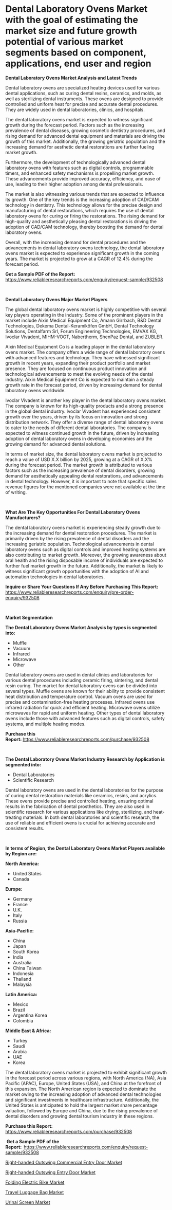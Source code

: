 <p><h1>Dental Laboratory Ovens Market with the goal of estimating the market size and future growth potential of various market segments based on component, applications, end user and region</h1></p><p><strong>Dental Laboratory Ovens Market Analysis and Latest Trends</strong></p>
<p><p>Dental laboratory ovens are specialized heating devices used for various dental applications, such as curing dental resins, ceramics, and molds, as well as sterilizing dental instruments. These ovens are designed to provide controlled and uniform heat for precise and accurate dental procedures. They are widely used in dental laboratories, clinics, and hospitals.</p><p>The dental laboratory ovens market is expected to witness significant growth during the forecast period. Factors such as the increasing prevalence of dental diseases, growing cosmetic dentistry procedures, and rising demand for advanced dental equipment and materials are driving the growth of this market. Additionally, the growing geriatric population and the increasing demand for aesthetic dental restorations are further fueling market growth.</p><p>Furthermore, the development of technologically advanced dental laboratory ovens with features such as digital controls, programmable timers, and enhanced safety mechanisms is propelling market growth. These advancements provide improved accuracy, efficiency, and ease of use, leading to their higher adoption among dental professionals.</p><p>The market is also witnessing various trends that are expected to influence its growth. One of the key trends is the increasing adoption of CAD/CAM technology in dentistry. This technology allows for the precise design and manufacturing of dental restorations, which requires the use of dental laboratory ovens for curing or firing the restorations. The rising demand for high-quality and aesthetically pleasing dental restorations is driving the adoption of CAD/CAM technology, thereby boosting the demand for dental laboratory ovens.</p><p>Overall, with the increasing demand for dental procedures and the advancements in dental laboratory ovens technology, the dental laboratory ovens market is expected to experience significant growth in the coming years. The market is projected to grow at a CAGR of 12.4% during the forecast period.</p></p>
<p><strong>Get a Sample PDF of the Report:&nbsp;</strong> <a href="https://www.reliableresearchreports.com/enquiry/request-sample/932508">https://www.reliableresearchreports.com/enquiry/request-sample/932508</a></p>
<p>&nbsp;</p>
<p><strong>Dental Laboratory Ovens Major Market Players</strong></p>
<p><p>The global dental laboratory ovens market is highly competitive with several key players operating in the industry. Some of the prominent players in the market include Aixin Medical Equipment Co, Amann Girrbach, B&D Dental Technologies, Dekema Dental-Keramiköfen GmbH, Dental Technology Solutions, Dentalfarm Srl, Forum Engineering Technologies, EMVAX KG, Ivoclar Vivadent, MIHM-VOGT, Nabertherm, ShenPaz Dental, and ZUBLER.</p><p>Aixin Medical Equipment Co is a leading player in the dental laboratory ovens market. The company offers a wide range of dental laboratory ovens with advanced features and technology. They have witnessed significant growth in recent years, expanding their product portfolio and market presence. They are focused on continuous product innovation and technological advancements to meet the evolving needs of the dental industry. Aixin Medical Equipment Co is expected to maintain a steady growth rate in the forecast period, driven by increasing demand for dental laboratory ovens worldwide.</p><p>Ivoclar Vivadent is another key player in the dental laboratory ovens market. The company is known for its high-quality products and a strong presence in the global dental industry. Ivoclar Vivadent has experienced consistent growth over the years, driven by its focus on innovation and strong distribution network. They offer a diverse range of dental laboratory ovens to cater to the needs of different dental laboratories. The company is expected to witness continued growth in the future, driven by increasing adoption of dental laboratory ovens in developing economies and the growing demand for advanced dental solutions.</p><p>In terms of market size, the dental laboratory ovens market is projected to reach a value of USD X.X billion by 2025, growing at a CAGR of X.X% during the forecast period. The market growth is attributed to various factors such as the increasing prevalence of dental disorders, growing demand for aesthetically appealing dental restorations, and advancements in dental technology. However, it is important to note that specific sales revenue figures for the mentioned companies were not available at the time of writing.</p></p>
<p>&nbsp;</p>
<p><strong>What Are The Key Opportunities For Dental Laboratory Ovens Manufacturers?</strong></p>
<p><p>The dental laboratory ovens market is experiencing steady growth due to the increasing demand for dental restoration procedures. The market is primarily driven by the rising prevalence of dental disorders and the increasing geriatric population. Technological advancements in dental laboratory ovens such as digital controls and improved heating systems are also contributing to market growth. Moreover, the growing awareness about oral health and the rising disposable income of individuals are expected to further fuel market growth in the future. Additionally, the market is likely to witness significant growth opportunities with the adoption of AI and automation technologies in dental laboratories.</p></p>
<p><strong>Inquire or Share Your Questions If Any Before Purchasing This Report:</strong> <a href="https://www.reliableresearchreports.com/enquiry/pre-order-enquiry/932508">https://www.reliableresearchreports.com/enquiry/pre-order-enquiry/932508</a></p>
<p>&nbsp;</p>
<p><strong>Market Segmentation</strong></p>
<p><strong>The Dental Laboratory Ovens Market Analysis by types is segmented into:</strong></p>
<p><ul><li>Muffle</li><li>Vacuum</li><li>Infrared</li><li>Microwave</li><li>Other</li></ul></p>
<p><p>Dental laboratory ovens are used in dental clinics and laboratories for various dental procedures including ceramic firing, sintering, and dental resin curing. The market for dental laboratory ovens can be divided into several types. Muffle ovens are known for their ability to provide consistent heat distribution and temperature control. Vacuum ovens are used for precise and contamination-free heating processes. Infrared ovens use infrared radiation for quick and efficient heating. Microwave ovens utilize microwaves for rapid and uniform heating. Other types of dental laboratory ovens include those with advanced features such as digital controls, safety systems, and multiple heating modes.</p></p>
<p><strong>Purchase this Report:&nbsp;</strong><a href="https://www.reliableresearchreports.com/purchase/932508">https://www.reliableresearchreports.com/purchase/932508</a></p>
<p>&nbsp;</p>
<p><strong>The Dental Laboratory Ovens Market Industry Research by Application is segmented into:</strong></p>
<p><ul><li>Dental Laboratories</li><li>Scientific Research</li></ul></p>
<p><p>Dental laboratory ovens are used in the dental laboratories for the purpose of curing dental restoration materials like ceramics, resins, and acrylics. These ovens provide precise and controlled heating, ensuring optimal results in the fabrication of dental prosthetics. They are also used in scientific research for various applications like drying, sterilizing, and heat-treating materials. In both dental laboratories and scientific research, the use of reliable and efficient ovens is crucial for achieving accurate and consistent results.</p></p>
<p>&nbsp;</p>
<p><strong>In terms of Region, the Dental Laboratory Ovens Market Players available by Region are:</strong></p>
<p>
    <p> <strong> North America: </strong>
        <ul>
            <li>United States</li>
            <li>Canada</li>
        </ul>
        </p> 
    <p> <strong> Europe: </strong>
        <ul>
            <li>Germany</li>
            <li>France</li>
            <li>U.K.</li>
            <li>Italy</li>
            <li>Russia</li>
        </ul>
        </p> 
    <p> <strong> Asia-Pacific: </strong>
        <ul>
            <li>China</li>
            <li>Japan</li>
            <li>South Korea</li>
            <li>India</li>
            <li>Australia</li>
            <li>China Taiwan</li>
            <li>Indonesia</li>
            <li>Thailand</li>
            <li>Malaysia</li>
        </ul>
        </p> 
    <p> <strong> Latin America: </strong>
        <ul>
            <li>Mexico</li>
            <li>Brazil</li>
            <li>Argentina Korea</li>
            <li>Colombia</li>
        </ul>
        </p> 
    <p> <strong> Middle East & Africa: </strong>
        <ul>
            <li>Turkey</li>
            <li>Saudi</li>
            <li>Arabia</li>
            <li>UAE</li>
            <li>Korea</li>
        </ul>
    </p>
    </p>
<p><p>The dental laboratory ovens market is projected to exhibit significant growth in the forecast period across various regions, with North America (NA), Asia Pacific (APAC), Europe, United States (USA), and China at the forefront of this expansion. The North American region is expected to dominate the market owing to the increasing adoption of advanced dental technologies and significant investments in healthcare infrastructure. Additionally, the United States is anticipated to hold the largest market share percentage valuation, followed by Europe and China, due to the rising prevalence of dental disorders and growing dental tourism industry in these regions.</p></p>
<p><strong>Purchase this Report: </strong><a href="https://www.reliableresearchreports.com/purchase/932508">https://www.reliableresearchreports.com/purchase/932508</a></p>
<p>&nbsp;<strong>Get a Sample PDF of the Report:&nbsp;&nbsp;</strong><a href="https://www.reliableresearchreports.com/enquiry/request-sample/932508">https://www.reliableresearchreports.com/enquiry/request-sample/932508</a></p>
<p><strong></strong></p>
<p><p><a href="https://github.com/PeterParrish5/Market-Research-Report-List-3/blob/main/right-handed-outswing-commercial-entry-door-market.md">Right-handed Outswing Commercial Entry Door Market</a></p><p><a href="https://github.com/CliffMedina6/Market-Research-Report-List-3/blob/main/right-handed-outswing-entry-door-market.md">Right-handed Outswing Entry Door Market</a></p><p><a href="https://medium.com/@olgabauch163/folding-electric-bike-market-competitive-analysis-market-trends-and-forecast-to-2031-75be5f6f00a5">Folding Electric Bike Market</a></p><p><a href="https://medium.com/@olgabauch163/travel-luggage-bag-market-size-reveals-the-best-marketing-channels-in-global-industry-9aec652ab08c">Travel Luggage Bag Market</a></p><p><a href="https://medium.com/@olgabauch163/urinal-screen-market-research-report-its-history-and-forecast-2024-to-2031-cf086192ea80">Urinal Screen Market</a></p></p>